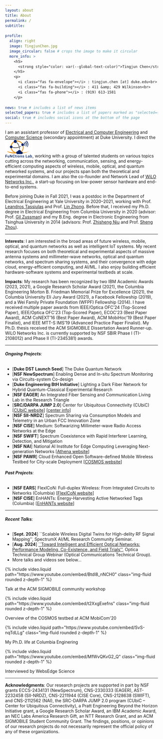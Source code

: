 ```yaml
---
layout: about
title: About
permalink: /
subtitle:

profile:
  align: right
  image: TingjunChen.jpg
  image_circular: false # crops the image to make it circular
  more_info: >
    <h5>
      <strong style="color: var(--global-text-color)">Tingjun Chen</strong>, Ph.D.
    </h5>
    <p>
      <i class="fas fa-envelope"></i> : tingjun.chen [at] duke.edu<br>
      <i class="fas fa-building"></i> : 411 &amp; 429 Wilkinson<br>
      <i class="fas fa-phone"></i> : (919) 613-1581
    </p>

news: true # includes a list of news items
selected_papers: true # includes a list of papers marked as "selected={true}"
social: true # includes social icons at the bottom of the page
---
```


I am an assistant professor of [Electrical and Computer Engineering](https://ece.duke.edu/) and [Computer Science](https://cs.duke.edu/) (secondary appointment) at Duke University. I direct the 
<a href="https://functions-lab.github.io/lab/team"><img src="../assets/img/functionslab_logo_transparent.png" width="90"></a>,
working with a group of talented students on various topics cutting across the networking, communication, sensing, and energy-efficient computing aspects of wireless, mobile, optical, and quantum networked systems, and our projects span both the theoretical and experimental domains. I am also the co-founder and Network Lead of [WiLO Networks Inc.](https://www.wilonetworks.com/), a start-up focusing on low-power sensor hardware and end-to-end systems.

Before joining Duke in Fall 2021, I was a postdoc in the Department of Electrical Engineering at Yale University in 2020&ndash;2021, working with Prof. [Leandros Tassiulas](https://seas.yale.edu/faculty-research/faculty-directory/leandros-tassiulas) and Prof. [Lin Zhong](https://www.linzhong.org/). Before that, I received my Ph.D. degree in Electrical Engineering from Columbia University in 2020 (advisor: Prof. [Gil Zussman](https://wimnet.ee.columbia.edu/people/gil-zussman/)) and my B.Eng. degree in Electronic Engineering from Tsinghua University in 2014 (advisors: Prof. [Zhisheng Niu](https://network.ee.tsinghua.edu.cn/niulab/niu_zhisheng.php) and Prof. [Sheng Zhou](https://network.ee.tsinghua.edu.cn/shengzhou/)).

---

**Interests**: I am interested in the broad areas of future wireless, mobile, optical, and quantum networks as well as intelligent IoT systems. My recent research focuses on both theoretical and experimental aspects of massive antenna systems and millimeter-wave networks, optical and quantum networks, and spectrum sharing systems, and their convergence with edge cloud, energy-efficient computing, and AI/ML. I also enjoy building efficient hardware-software systems and experimental testbeds at scale.

**Impacts**: My research has been recognized by two IBM Academic Awards (2023, 2021), a Google Research Scholar Award (2021), the Columbia Engineering Morton B. Friedman Memorial Prize for Excellence (2021), the Columbia University Eli Jury Award (2021), a Facebook Fellowship (2019), and a Wei Family Private Foundation (WFPF) Fellowship (2014). I have received multiple paper awards from IEEE/Optica OFC’24 (Top-Scored Paper), IEEE/Optica OFC’23 (Top-Scored Paper), ECOC’23 (Best Paper Award), ACM CoNEXT’16 (Best Paper Award), ACM MobiHoc’19 (Best Paper Finalist), and IEEE MTT-S IMS’19 (Advanced Practice Paper Finalist). My Ph.D. thesis received the ACM SIGMOBILE Dissertation Award Runner-up. WiLO Networks Inc. is currently supported by NSF SBIR Phase I (TI-2108012) and Phase II (TI-2345381) awards.

---

###### **Ongoing Projects**:
* [**Duke DST Launch Seed**] The Duke Quantum Network
* [**NSF NewSpectrum**] Enabling Dense and In-situ Spectrum Monitoring via Circuits-system Co-design
* [**Duke Engineering BtH Initiative**] Lighting a Dark Fiber Network for Hybrid Quantum-Classical Experimental Research
* [**NSF EAGER**] An Integrated Fiber Sensing and Communication Living Lab in the Research Triangle
* [**SRC/DARPA JUMP 2.0**] Center for Ubiquitous Connectivity (CUbiC) [[CUbiC website](https://cubic.engineering.columbia.edu/)] [[center info](https://www.src.org/program/jump2/cubic/)]
* [**NSF SII-NRDZ**] Spectrum Sharing via Consumption Models and Telemetry in an Urban FCC Innovation Zone
* [**NSF CISE**] Medium: Softwarizing Millimeter-wave Radio Access Networks at the Edge 
* [**NSF SWIFT**] Spectrum Coexistence with Rapid Interferer Learning, Detection, and Mitigation
* [**NSF NAI**] National AI Institute for Edge Computing Leveraging Next-generation Networks [[Athena website](https://athena.duke.edu/)]
* [**NSF PAWR**] Cloud Enhanced Open Software-defined Mobile Wireless Testbed for City-scale Deployment [[COSMOS website](https://cosmos-lab.org/)]

###### **Past Projects**:
- [**NSF EARS**] FlexICoN: Full-duplex Wireless: From Integrated Circuits to Networks (Columbia) [[FlexICoN website](https://flexicon.ee.columbia.edu/)]
- [**NSF CISE**] EnHANTs: Energy-Harvesting Active Networked Tags (Columbia) [[EnHANTs website](https://enhants.ee.columbia.edu/)]

---

###### **Recent Talks**:
* [**Sept. 2024**] ``Scalable Wireless Digital Twins for High-delity RF Signal Mapping'', SpectrumX AI/ML Research Community Seminar.
* [**Aug. 2024**] [``Toward Intelligent and Efficient Optical Networks: Performance Modeling, Co-Existence, and Field Trials''](https://www.optica.org/events/webinar/2024/08_august/toward_intelligent_and_efficient_optical_networks_performance_modeling_co-existence_and_field_tri/), Optica Technical Group Webinar (Optical Communications Technical Group).
* More talks and videos see below...

<div class="row">
    <div class="col-sm-3">
        {% include video.liquid path="https://www.youtube.com/embed/Btdl8_nNCH0" class="img-fluid rounded z-depth-1" %}
        <p class="caption">Talk at the ACM SIGMOBILE community workshop</p>
    </div>
    <div class="col-sm-3">
        {% include video.liquid path="https://www.youtube.com/embed/t2XxgExefns" class="img-fluid rounded z-depth-1" %}
        <p class="caption">Overview of the COSMOS testbed at ACM MobiCom'20</p>
    </div>
    <div class="col-sm-3">
        {% include video.liquid path="https://www.youtube.com/embed/SvS-nqTdLLg" class="img-fluid rounded z-depth-1" %}
        <p class="caption">My Ph.D. life at Columbia Enginering</p>
    </div>
    <div class="col-sm-3">
        {% include video.liquid path="https://www.youtube.com/embed/MfWvQKvG2_Q" class="img-fluid rounded z-depth-1" %}
        <p class="caption">Interviewed by WebsEdge Science</p>
    </div>
</div>

---

**Acknowledgments**: Our research projects are supported in part by NSF grants ECCS-2434131 (NewSpectrum), CNS-2330333 (EAGER), AST-2232458 (SII-NRDZ), CNS-2211944 (CISE Core), CNS-2128638 (SWIFT), and CNS-2112562 (NAI), the SRC-DARPA JUMP 2.0 program (CUbiC – Center for Ubiquitous Connectivity), a Pratt Engineering Beyond the Horizon Initiative grant, a Google Research Scholar Award, an IBM Academic Award, an NEC Labs America Research Gift, an NTT Research Grant, and an ACM SIGMOBILE Student Community Grant. The findings, positions, or opinions of our research projects do not necessarily represent the official policy of any of these organizations.